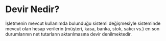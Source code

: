 
# Devir Nedir? 

İşletmenin mevcut kullanımda bulunduğu sistemi değişmesiyle sisteminde mevcut olan hesap verilerin
(müşteri, kasa, banka, stok, satıcı vs.) en son durumlarının net tutarların aktarılmasına devir denilmektedir.